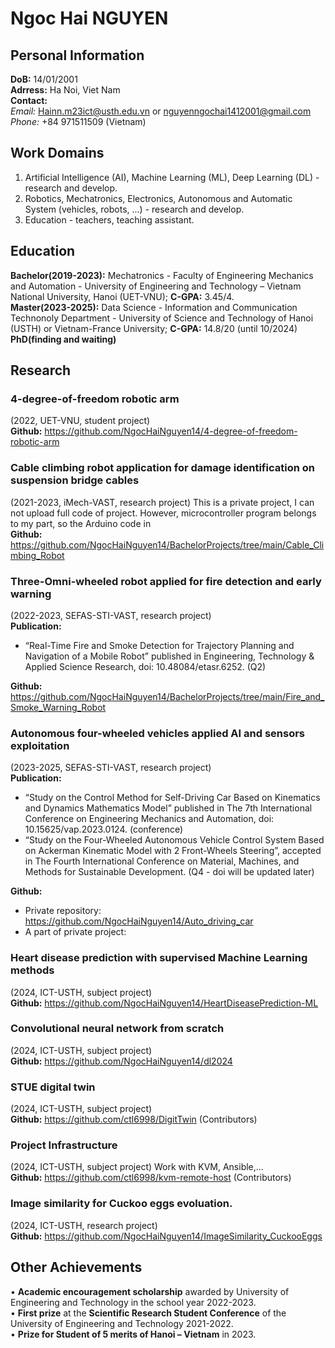 # Ngoc Hai NGUYEN 
## Personal Information
**DoB:** 14/01/2001 <br>
**Adrress:** Ha Noi, Viet Nam <br>
**Contact:** <br>
*Email:* Hainn.m23ict@usth.edu.vn or nguyenngochai1412001@gmail.com <br>
*Phone:* +84 971511509 (Vietnam)
## Work Domains
1. Artificial Intelligence (AI), Machine Learning (ML), Deep Learning (DL) - research and develop.
2. Robotics, Mechatronics, Electronics, Autonomous and Automatic System (vehicles, robots, ...) - research and develop.
3. Education - teachers, teaching assistant.
## Education
**Bachelor(2019-2023):** Mechatronics - Faculty of Engineering Mechanics and Automation - University of Engineering and Technology – Vietnam National University, Hanoi (UET-VNU); **C-GPA:** 3.45/4. <br>
**Master(2023-2025):** Data Science - Information and Communication Technonoly Department - University of Science and Technology of Hanoi (USTH) or Vietnam-France University; **C-GPA:** 14.8/20 (until 10/2024) <br>
**PhD(finding and waiting)**
## Research
### 4-degree-of-freedom robotic arm
(2022, UET-VNU, student project) <br>
**Github:** https://github.com/NgocHaiNguyen14/4-degree-of-freedom-robotic-arm
### Cable climbing robot application for damage identification on suspension bridge cables 
(2021-2023, iMech-VAST, research project) This is a private project, I can not upload full code of project. However, microcontroller program belongs to my part, so the Arduino code in <br>
**Github:** https://github.com/NgocHaiNguyen14/BachelorProjects/tree/main/Cable_Climbing_Robot
### Three-Omni-wheeled robot applied for fire detection and early warning
(2022-2023, SEFAS-STI-VAST, research project) <br>
**Publication:**
- “Real-Time Fire and Smoke Detection for Trajectory Planning and Navigation of a Mobile Robot” published in Engineering, Technology & Applied Science Research, doi: 10.48084/etasr.6252. (Q2) 

**Github:** https://github.com/NgocHaiNguyen14/BachelorProjects/tree/main/Fire_and_Smoke_Warning_Robot
###  Autonomous four-wheeled vehicles applied AI and sensors exploitation 
(2023-2025, SEFAS-STI-VAST, research project) <br>
**Publication:**
- “Study on the Control Method for Self-Driving Car Based on Kinematics and Dynamics Mathematics Model” published in The 7th International Conference on Engineering Mechanics and Automation, doi: 10.15625/vap.2023.0124. (conference)
- “Study on the Four-Wheeled Autonomous Vehicle Control System Based on Ackerman Kinematic Model with 2 Front-Wheels Steering”, accepted in The Fourth International Conference on Material, Machines, and Methods for Sustainable Development. (Q4 - doi will be updated later)

**Github:**
  - Private repository: https://github.com/NgocHaiNguyen14/Auto_driving_car
  - A part of private project: 
### Heart disease prediction with supervised Machine Learning methods
(2024, ICT-USTH, subject project) <br>
**Github:** https://github.com/NgocHaiNguyen14/HeartDiseasePrediction-ML
### Convolutional neural network from scratch
(2024, ICT-USTH, subject project) <br>
**Github:** https://github.com/NgocHaiNguyen14/dl2024
### STUE digital twin
(2024, ICT-USTH, subject project) <br>
**Github:** https://github.com/ctl6998/DigitTwin (Contributors)
### Project Infrastructure 
(2024, ICT-USTH, subject project) Work with KVM, Ansible,... <br>
**Github:** https://github.com/ctl6998/kvm-remote-host (Contributors)
### Image similarity for Cuckoo eggs evoluation.
(2024, ICT-USTH, research project) <br>
**Github:** https://github.com/NgocHaiNguyen14/ImageSimilarity_CuckooEggs
## Other Achievements
• **Academic encouragement scholarship** awarded by University of Engineering and Technology in the school year
2022-2023. <br>
• **First prize** at the **Scientific Research Student Conference** of the University of Engineering and Technology
2021-2022. <br>
• **Prize for Student of 5 merits of Hanoi – Vietnam** in 2023. <br>
